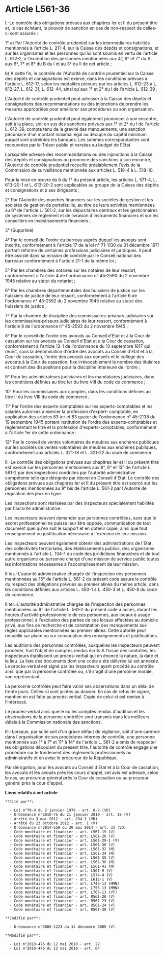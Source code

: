 # Article L561-36

I.-Le contrôle des obligations prévues aux chapitres Ier et II du présent titre et, le cas échéant, le pouvoir de sanction en
cas de non-respect de celles-ci sont assurés : 

1° a) Par l'Autorité de contrôle prudentiel sur les intermédiaires habilités mentionnés à l'article L. 211-4, sur la Caisse
des dépôts et consignations, et sur les organismes et les personnes qui lui sont soumis en vertu de l'article L. 612-2, à
l'exception des personnes mentionnées aux 4°, 6° et 7° du A, aux 6°, 7° et 8° du B du I et au 3° du II de cet article ; 

b) A cette fin, le contrôle de l'Autorité de contrôle prudentiel sur la Caisse des dépôts et consignations est exercé, dans
les conditions prévues à l'article L. 612-17, selon les modalités prévues par les articles L. 612-23 à L. 612-27, L. 612-31,
L. 612-44, ainsi qu'aux 1° et 2° du I de l'article L. 612-39 ; 

L'Autorité de contrôle prudentiel peut adresser à la Caisse des dépôts et consignations des recommandations ou des
injonctions de prendre les mesures appropriées pour améliorer ses procédures ou son organisation.

L'Autorité de contrôle prudentiel peut également prononcer à son encontre, soit à la place, soit en sus des sanctions prévues
aux 1° et 2° du I de l'article L. 612-39, compte tenu de la gravité des manquements, une sanction pécuniaire d'un montant
maximal égal au décuple du capital minimum auquel sont astreintes les banques. Les sommes correspondantes sont recouvrées par
le Trésor public et versées au budget de l'Etat. 

Lorsqu'elle adresse des recommandations ou des injonctions à la Caisse des dépôts et consignations ou prononce des sanctions
à son encontre, l'Autorité de contrôle prudentiel recueille préalablement l'avis de la Commission de surveillance mentionnée
aux articles L. 518-4 à L. 518-10. 

Pour la mise en œuvre du b du 1° du présent article, les articles L. 571-4, L. 613-20-1 et L. 613-20-2 sont applicables au
groupe de la Caisse des dépôts et consignations et à ses dirigeants ; 

2° Par l'Autorité des marchés financiers sur les sociétés de gestion et les sociétés de gestion de portefeuille, au titre de
leurs activités mentionnées au 6° de l'article L. 561-2, sur les dépositaires centraux et les gestionnaires de systèmes de
règlement et de livraison d'instruments financiers et sur les conseillers en investissements financiers ; 

3° (Supprimé) 

4° Par le conseil de l'ordre du barreau auprès duquel les avocats sont inscrits, conformément à l'article 17 de la loi n°
71-1130 du 31 décembre 1971 portant réforme de certaines professions judiciaires et juridiques. Il peut être assisté dans sa
mission de contrôle par le Conseil national des barreaux conformément à l'article 21-1 de la même loi ; 

5° Par les chambres des notaires sur les notaires de leur ressort, conformément à l'article 4 de l'ordonnance n° 45-2590 du 2
novembre 1945 relative au statut du notariat ; 

6° Par les chambres départementales des huissiers de justice sur les huissiers de justice de leur ressort, conformément à
l'article 6 de l'ordonnance n° 45-2592 du 2 novembre 1945 relative au statut des huissiers de justice ; 

7° Par la chambre de discipline des commissaires-priseurs judiciaires sur les commissaires-priseurs judiciaires de leur
ressort, conformément à l'article 8 de l'ordonnance n° 45-2593 du 2 novembre 1945 ; 

8° Par le conseil de l'ordre des avocats au Conseil d'Etat et à la Cour de cassation sur les avocats au Conseil d'Etat et à
la Cour de cassation, conformément à l'article 13-1 de l'ordonnance du 10 septembre 1817 qui réunit, sous la dénomination
d'ordre des avocats au Conseil d'Etat et à la Cour de cassation, l'ordre des avocats aux conseils et le collège des avocats à
la Cour de cassation, fixe irrévocablement le nombre des titulaires et contient des dispositions pour la discipline
intérieure de l'ordre ; 

9° Pour les administrateurs judiciaires et les mandataires judiciaires, dans les conditions définies au titre Ier du livre
VIII du code de commerce ; 

10° Pour les commissaires aux comptes, dans les conditions définies au titre II du livre VIII du code de commerce ; 

11° Par l'ordre des experts-comptables sur les experts-comptables et les salariés autorisés à exercer la profession d'expert-
comptable, en application des articles 83 ter et 83 quater de l'ordonnance n° 45-2138 du 19 septembre 1945 portant
institution de l'ordre des experts-comptables et réglementant le titre et la profession d'experts-comptables, conformément à
l'article 1er de cette ordonnance ; 

12° Par le conseil de ventes volontaires de meubles aux enchères publiques sur les sociétés de ventes volontaires de meubles
aux enchères publiques, conformément aux articles L. 321-18 et L. 321-22 du code de commerce. 

II.-Le contrôle des obligations prévues aux chapitres Ier et II du présent titre est exercé sur les personnes mentionnées aux
8°, 9° et 15° de l'article L. 561-2 par des inspections conduites par l'autorité administrative compétente telle que désignée
par décret en Conseil d'Etat. Le contrôle des obligations prévues aux chapitres Ier et II du présent titre est exercé sur les
personnes mentionnées au 9° bis de l'article L. 561-2 par l'Autorité de régulation des jeux en ligne. 

Les inspections sont réalisées par des inspecteurs spécialement habilités par l'autorité administrative. 

Les inspecteurs peuvent demander aux personnes contrôlées, sans que le secret professionnel ne puisse leur être opposé,
communication de tout document quel qu'en soit le support et en obtenir copie, ainsi que tout renseignement ou justification
nécessaire à l'exercice de leur mission. 

Les inspecteurs peuvent également obtenir des administrations de l'Etat, des collectivités territoriales, des établissements
publics, des organismes mentionnés à l'article L. 134-1 du code des juridictions financières et de tout autre organisme ou
personne chargé d'une mission de service public toutes les informations nécessaires à l'accomplissement de leur mission. 

II bis.-L'autorité administrative chargée de l'inspection des personnes mentionnées au 15° de l'article L. 561-2 du présent
code assure le contrôle du respect des obligations prévues au premier alinéa du même article, dans les conditions définies
aux articles L. 450-1 à L. 450-3 et L. 450-8 du code de commerce. 

II ter.-L'autorité administrative chargée de l'inspection des personnes mentionnées au 9° de l'article L. 561-2 du présent
code a accès, durant les heures d'activité professionnelle de ces personnes, aux locaux à usage professionnel, à l'exclusion
des parties de ces locaux affectées au domicile privé, aux fins de recherche et de constatation des manquements aux règles
applicables mentionnées au premier alinéa. Cette autorité peut recueillir sur place ou sur convocation des renseignements et
justifications. 

Les auditions des personnes contrôlées, auxquelles les inspecteurs peuvent procéder, font l'objet de comptes rendus écrits.A
l'issue des contrôles, les inspecteurs établissent un procès-verbal qui en énonce la nature, la date et le lieu. La liste des
documents dont une copie a été délivrée lui est annexée. Le procès-verbal est signé par les inspecteurs ayant procédé au
contrôle ainsi que par la personne contrôlée ou, s'il s'agit d'une personne morale, son représentant. 

La personne contrôlée peut faire valoir ses observations dans un délai de trente jours. Celles-ci sont jointes au dossier. En
cas de refus de signer, mention en est faite au procès-verbal. Copie de celui-ci est remise à l'intéressé. 

Le procès-verbal ainsi que le ou les comptes rendus d'audition et les observations de la personne contrôlée sont transmis
dans les meilleurs délais à la Commission nationale des sanctions. 

III.-Lorsque, par suite soit d'un grave défaut de vigilance, soit d'une carence dans l'organisation de ses procédures
internes de contrôle, une personne mentionnée aux 1° à 7° et 11° à 14° de l'article L. 561-2 a omis de respecter les
obligations découlant du présent titre, l'autorité de contrôle engage une procédure sur le fondement des règlements
professionnels ou administratifs et en avise le procureur de la République. 

Par dérogation, pour les avocats au Conseil d'Etat et à la Cour de cassation, les avocats et les avoués près les cours
d'appel, cet avis est adressé, selon le cas, au procureur général près la Cour de cassation ou au procureur général près la
cour d'appel.

**Liens relatifs à cet article**

	**Cité par**:

	  - Loi n°70-9 du 2 janvier 1970 - art. 8-2 (VD)
	  - Ordonnance n°2010-76 du 21 janvier 2010 - art. 19 (V)
	  - Arrêté du 3 mai 2012 - art. 234-1 (VD)
	  - Arrêté du 23 octobre 2012 - art. 1 (V)
	  - Ordonnance n°2014-559 du 30 mai 2014 - art. 33 (VD)
	  - Code monétaire et financier - art. L561-19 (V)
	  - Code monétaire et financier - art. L561-26 (V)
	  - Code monétaire et financier - art. L561-29-1 (V)
	  - Code monétaire et financier - art. L561-30 (V)
	  - Code monétaire et financier - art. L561-32 (M)
	  - Code monétaire et financier - art. L561-34 (M)
	  - Code monétaire et financier - art. L561-35 (V)
	  - Code monétaire et financier - art. L561-38 (M)
	  - Code monétaire et financier - art. L561-41 (M)
	  - Code monétaire et financier - art. L561-9 (V)
	  - Code monétaire et financier - art. L574-4 (V)
	  - Code monétaire et financier - art. L612-1 (V)
	  - Code monétaire et financier - art. L745-13 (MMN)
	  - Code monétaire et financier - art. L755-13 (MMN)
	  - Code monétaire et financier - art. L765-13 (VT)
	  - Code monétaire et financier - art. R561-20 (V)
	  - Code monétaire et financier - art. R561-23 (V)
	  - Code monétaire et financier - art. R561-24 (V)
	  - Code monétaire et financier - art. R561-38 (V)

	**Codifié par**:

	  - Ordonnance n°2000-1223 du 14 décembre 2000 (V)

	**Modifié par**:

	  - Loi n°2010-476 du 12 mai 2010 - art. 22
	  - Loi n°2010-476 du 12 mai 2010 - art. 64
